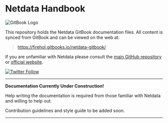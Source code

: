 # Netdata Handbook 

![GitBook Logo](https://bsideup.gitbooks.io/rxconnect/content/gitbook/images/logo/128.png)

This repository holds the Netdata GitBook documentation files. All content is synced from GitBook and can be viewed on the web at: 

> https://firehol.gitbooks.io/netdata-gitbook/

If you are unfamiliar with Netdata please consult the [main GitHub repository](https://github.com/firehol/netdata) or [official website](https://my-netdata.io/).

[![Twitter Follow](https://img.shields.io/twitter/follow/linuxnetdata.svg?style=social&label=Follow%20Netdata%20on%20Twitter)](https://twitter.com/linuxnetdata)

---

**Documentation Currently Under Construction!**

Help writing the documentation is required from those familiar with Netdata and willing to help out.  

Contribution guidelines and style guide to be added soon. 

---
